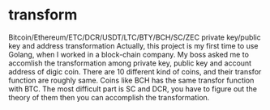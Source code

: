 # transform
Bitcoin/Ethereum/ETC/DCR/USDT/LTC/BTY/BCH/SC/ZEC private key/public key and address transformation
Actually, this project is my first time to use Golang, when I worked in a block-chain company. My boss asked me to accomlish the
transformation among private key, public key and account address of digic coin. There are 10 different kind of coins, and their
transfor function are roughly same. Coins like BCH has the same transfor function with BTC. The most difficult part is SC and DCR,
you have to figure out the theory of them then you can accomplish the transformation.
